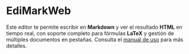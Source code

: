 # EdiMarkWeb

Este editor te permite escribir en **Markdown** y ver el resultado **HTML** en tiempo real, con soporte completo para fórmulas **LaTeX** y gestión de múltiples documentos en pestañas. Consulta el [manual de uso](manual.md) para más detalles.
